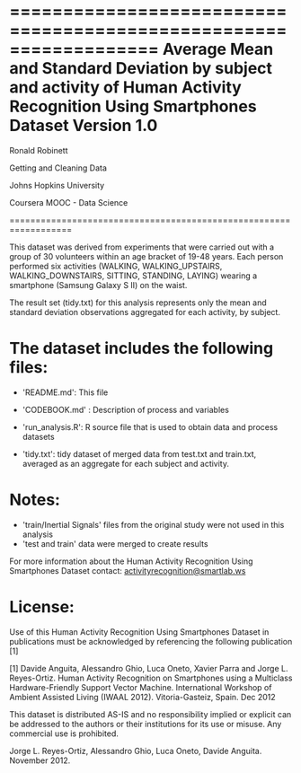 ==================================================================
Average Mean and Standard Deviation by subject and activity of Human Activity Recognition Using Smartphones Dataset
Version 1.0
==================================================================
Ronald Robinett

Getting and Cleaning Data

Johns Hopkins University

Coursera MOOC - Data Science

==================================================================

This dataset was derived from experiments that were carried out with a group of 30 volunteers within an age bracket of 19-48 years. Each person performed six activities (WALKING, WALKING_UPSTAIRS, WALKING_DOWNSTAIRS, SITTING, STANDING, LAYING) wearing a smartphone (Samsung Galaxy S II) on the waist. 

The result set (tidy.txt) for this analysis represents only the mean and standard deviation observations aggregated for each activity, by subject. 

The dataset includes the following files:
=========================================

- 'README.md': This file

- 'CODEBOOK.md' :  Description of process and variables 

- 'run_analysis.R':  R source file that is used to obtain data and process datasets

- 'tidy.txt':  tidy dataset of merged data from test.txt and train.txt, averaged as an aggregate for each subject and activity.

Notes: 
======
- 'train/Inertial Signals' files from the original study were not used in this analysis 
- 'test and train' data were merged to create results

For more information about the Human Activity Recognition Using Smartphones Dataset contact: activityrecognition@smartlab.ws

License:
========
Use of this Human Activity Recognition Using Smartphones Dataset in publications must be acknowledged by referencing the following publication [1] 

[1] Davide Anguita, Alessandro Ghio, Luca Oneto, Xavier Parra and Jorge L. Reyes-Ortiz. Human Activity Recognition on Smartphones using a Multiclass Hardware-Friendly Support Vector Machine. International Workshop of Ambient Assisted Living (IWAAL 2012). Vitoria-Gasteiz, Spain. Dec 2012

This dataset is distributed AS-IS and no responsibility implied or explicit can be addressed to the authors or their institutions for its use or misuse. Any commercial use is prohibited.

Jorge L. Reyes-Ortiz, Alessandro Ghio, Luca Oneto, Davide Anguita. November 2012.
